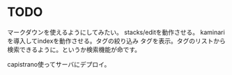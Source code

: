 # TODO

マークダウンを使えるようにしてみたい。
stacks/editを動作させる。
kaminariを導入してindexを動作させる。タグの絞り込み
タグを表示。タグのリストから検索できるように。というか検索機能が命です。

capistrano使ってサーバにデプロイ。
